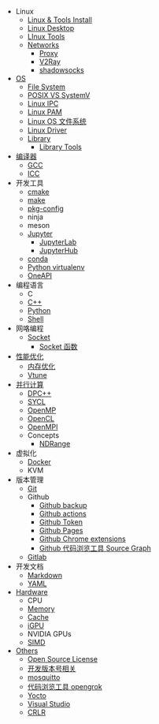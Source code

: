 - Linux
  - [Linux & Tools Install](/Install)
  - [Linux Desktop](/Linux_Desktop)
  - [LInux Tools](/Tools)
  - [Networks]()
    - [Proxy](/Proxy)
    - [V2Ray](/V2Ray)
    - [shadowsocks](/Ubuntu_shadowsocks)
- [OS](/OS)
  - [File System](/OS_File_System)
  - [POSIX VS SystemV](/POSIX_VS_SystemV)
  - [Linux IPC](/Linux_IPC)
  - [Linux PAM](/Linux_PAM)
  - [Linux OS 文件系统](/Linux_OS_FS_Arch)
  - [Linux Driver](/Linux_Driver)
  - [Library](/Library)
    - [Library Tools](/Library_Tools)
- [编译器](/Compiler)
  - [GCC](/GCC)
  - [ICC](/Intel_Compiler)
- 开发工具
  - [cmake](/cmake)
  - [make](/Make)
  - [pkg-config](/pkg_config)
  - ninja
  - meson
  - [Jupyter](/Jupyter)
    - [JupyterLab](/JupyterLab)
    - [JupyterHub](/JupyterHub)
  - [conda](/conda)
  - [Python virtualenv](/Python_virtualenv)
  - [OneAPI](/OneAPI)
- 编程语言
  - C
  - [C++](/CPP)
  - [Python](/Python)
  - [Shell](/Shell)
- 网咯编程
  - [Socket](/Socket)
    - [Socket 函数](/Socket_Function)
- [性能优化](/Performance_Optimization)
  - [内存优化](/Memory_Optimizations)
  - [Vtune](/Vtune)
- [并行计算](/并行计算)
  - [DPC++](/DPCPP)
  - [SYCL](/SYCL)
  - [OpenMP](/OpenMP)
  - [OpenCL](/OpenCL)
  - [OpenMPI](/OpenMPI)
  - Concepts
    - [NDRange](/NDRange)
- 虚拟化
  - [Docker](/Docker)
  - KVM
- 版本管理
  - [Git](/Git)
  - Github
    - [Github backup](/Github_backup)
    - [Github actions](/Github_actions)
    - [Github Token](/Github_Token)
    - [Github Pages](/Github_Pages)
    - [Github Chrome extensions](/Github_Chrome_extensions)
    - [Github 代码浏览工具 Source Graph](/Sourcegraph)
  - [Gitlab](/Gitlab)
- 开发文档
  - [Markdown](/Markdown)
  - [YAML](/YAML)
- [Hardware](/Hardware)
  - CPU
  - [Memory](/Memory)
  - [Cache](/Cache)
  - [iGPU](/iGPU)
  - NVIDIA GPUs
  - [SIMD](/SIMD)
- [Others](/Others)
    - [Open Source License](/Open_Source_License)
    - [开发版本号相关](/Version)
    - [mosquitto](/mosquitto)
    - [代码浏览工具 opengrok](/Tools_opengrok)
    - [Yocto](/Yocto)
    - [Visual Studio](/Visual_Studio)
    - [CRLR](/CRLF)

